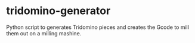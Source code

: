 # tridomino-generator
Python script to generates Tridomino pieces and creates the Gcode to mill them out on a milling mashine.
